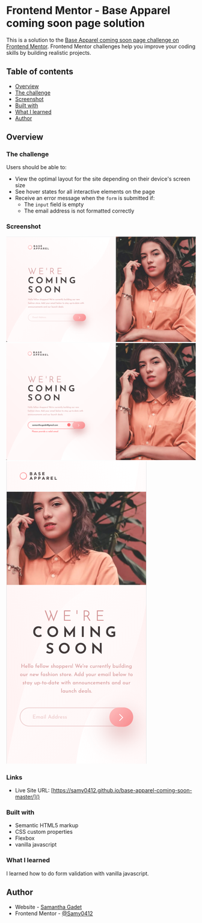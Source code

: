 # Frontend Mentor - Base Apparel coming soon page solution

This is a solution to the [Base Apparel coming soon page challenge on Frontend Mentor](https://www.frontendmentor.io/challenges/base-apparel-coming-soon-page-5d46b47f8db8a7063f9331a0). Frontend Mentor challenges help you improve your coding skills by building realistic projects. 

## Table of contents

- [Overview](#overview)
- [The challenge](#the-challenge)
- [Screenshot](#screenshot)
- [Built with](#built-with)
- [What I learned](#what-i-learned)
- [Author](#author)


## Overview

### The challenge

Users should be able to:

- View the optimal layout for the site depending on their device's screen size
- See hover states for all interactive elements on the page
- Receive an error message when the `form` is submitted if:
  - The `input` field is empty
  - The email address is not formatted correctly

### Screenshot

![desktop view](https://github.com/Samy0412/base-apparel-coming-soon-master/blob/master/images/desktop.png?raw=true)
![validation view](https://github.com/Samy0412/base-apparel-coming-soon-master/blob/master/images/validation.png?raw=true)
![mobile view](https://github.com/Samy0412/base-apparel-coming-soon-master/blob/master/images/mobile.png?raw=true)


### Links

- Live Site URL: [https://samy0412.github.io/base-apparel-coming-soon-master/]()

### Built with

- Semantic HTML5 markup
- CSS custom properties
- Flexbox
- vanilla javascript

### What I learned

I learned how to do form validation with vanilla javascript.

## Author

- Website - [Samantha Gadet](https://github.com/Samy0412/)
- Frontend Mentor - [@Samy0412](https://www.frontendmentor.io/profile/Samy0412)

